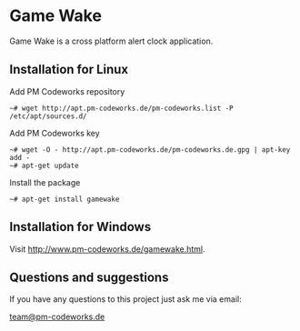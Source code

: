 Game Wake
=========

Game Wake is a cross platform alert clock application.

Installation for Linux
----------------------

Add PM Codeworks repository

    ~# wget http://apt.pm-codeworks.de/pm-codeworks.list -P /etc/apt/sources.d/

Add PM Codeworks key

    ~# wget -O - http://apt.pm-codeworks.de/pm-codeworks.de.gpg | apt-key add -
    ~# apt-get update

Install the package

    ~# apt-get install gamewake

Installation for Windows
------------------------

Visit <http://www.pm-codeworks.de/gamewake.html>.

Questions and suggestions
-------------------------

If you have any questions to this project just ask me via email:

<team@pm-codeworks.de>
